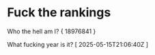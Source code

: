 # Fuck the rankings

Who the hell am I?
{ 18976841 }

What fucking year is it?
[ 2025-05-15T21:06:40Z ]
